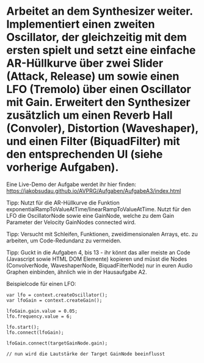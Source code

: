 # Arbeitet an dem Synthesizer weiter. Implementiert einen zweiten Oscillator, der gleichzeitig mit dem ersten spielt und setzt eine einfache AR-Hüllkurve über zwei Slider (Attack, Release) um sowie einen LFO (Tremolo) über einen Oscillator mit Gain. Erweitert den Synthesizer zusätzlich um einen Reverb Hall (Convoler), Distortion (Waveshaper), und einen Filter (BiquadFilter) mit den entsprechenden UI (siehe vorherige Aufgaben).

Eine Live-Demo der Aufgabe werdet ihr hier finden: https://jakobsudau.github.io/AVPRG/Aufgaben/AufgabeA3/index.html

Tipp: Nutzt für die AR-Hüllkurve die Funktion exponentialRampToValueAtTime/linearRampToValueAtTime. Nutzt für den LFO die OscillatorNode sowie eine GainNode, welche zu dem Gain Parameter der Velocity GainNodes connected wird. 

Tipp: Versucht mit Schleifen, Funktionen, zweidimensionalen Arrays, etc. zu arbeiten, um Code-Redundanz zu vermeiden.

Tipp: Guckt in die Aufgaben 4, bis 13 - ihr könnt das aller meiste an Code (Javascript sowie HTML DOM Elemente) kopieren und müsst die Nodes (ConvolverNode, WaveshaperNode, BiquadFilterNode) nur in euren Audio Graphen einbinden, ähnlich wie in der Hausaufgabe A2.

Beispielcode für einen LFO:

```
var lfo = context.createOscillator();
var lfoGain = context.createGain();

lfoGain.gain.value = 0.05;
lfo.frequency.value = 6;

lfo.start();
lfo.connect(lfoGain);

lfoGain.connect(targetGainNode.gain);

// nun wird die Lautstärke der Target GainNode beeinflusst
```
